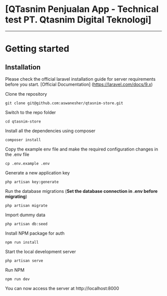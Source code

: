 # [QTasnim Penjualan App - Technical test PT. Qtasnim Digital Teknologi]

---

# Getting started

## Installation

Please check the official laravel installation guide for server requirements before you start. [Official Documentation]
(https://laravel.com/docs/9.x)

Clone the repository

    git clone git@github.com:aswanesher/qtasnim-store.git

Switch to the repo folder

    cd qtasnim-store

Install all the dependencies using composer

    composer install

Copy the example env file and make the required configuration changes in the .env file

    cp .env.example .env

Generate a new application key

    php artisan key:generate

Run the database migrations (**Set the database connection in .env before migrating**)

    php artisan migrate

Import dummy data

    php artisan db:seed

Install NPM package for auth

    npm run install

Start the local development server

    php artisan serve

Run NPM

    npm run dev

You can now access the server at http://localhost:8000
